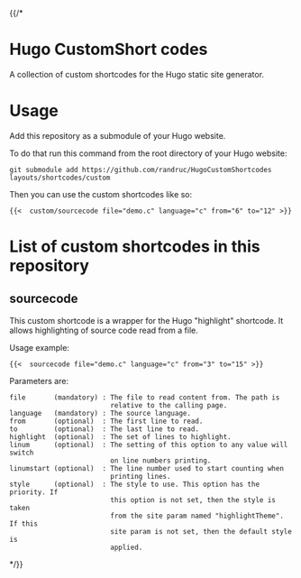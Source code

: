 {{/*

# Hugo CustomShort codes

A collection of custom shortcodes for the Hugo static site generator.


# Usage

Add this repository as a submodule of your Hugo website.

To do that run this command from the root directory of your Hugo website:

    git submodule add https://github.com/randruc/HugoCustomShortcodes layouts/shortcodes/custom

Then you can use the custom shortcodes like so:

    {{<  custom/sourcecode file="demo.c" language="c" from="6" to="12" >}}


# List of custom shortcodes in this repository

## sourcecode

This custom shortcode is a wrapper for the Hugo "highlight" shortcode. It
allows highlighting of source code read from a file.

Usage example:

    {{<  sourcecode file="demo.c" language="c" from="3" to="15" >}}

Parameters are:

    file       (mandatory) : The file to read content from. The path is
                             relative to the calling page.
    language   (mandatory) : The source language.
    from       (optional)  : The first line to read.
    to         (optional)  : The last line to read.
    highlight  (optional)  : The set of lines to highlight.
    linum      (optional)  : The setting of this option to any value will switch
                             on line numbers printing.
    linumstart (optional)  : The line number used to start counting when
                             printing lines.
    style      (optional)  : The style to use. This option has the priority. If
                             this option is not set, then the style is taken
                             from the site param named "highlightTheme". If this
                             site param is not set, then the default style is
                             applied.

*/}}
